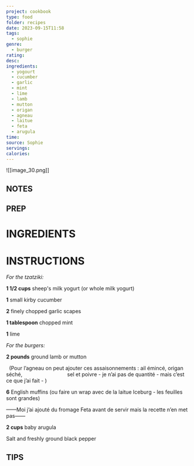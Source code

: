 ```yaml
---
project: cookbook
type: food
folder: recipes
date: 2023-09-15T11:58
tags:
  - sophie
genre:
  - burger
rating: 
desc: 
ingredients:
  - yogourt
  - cucumber
  - garlic
  - mint
  - lime
  - lamb
  - mutton
  - origan
  - agneau
  - laitue
  - feta
  - arugula
time: 
source: Sophie
servings: 
calories:
---
```


![[image_30.png]]

## NOTES




## PREP


# INGREDIENTS


# INSTRUCTIONS


_For the tzatziki:_

**1 1/2 cups** sheep's milk yogurt (or whole milk yogurt)

**1** small kirby cucumber

**2** finely chopped garlic scapes

**1 tablespoon** chopped mint

**1** lime

_For the burgers:_

**2 pounds** ground lamb or mutton

  (Pour l’agneau on peut ajouter ces assaisonnements : ail émincé, origan séché,                               sel et poivre - je n’ai pas de quantité - mais c’est ce que j’ai fait - ) 

**6** English muffins (ou faire un wrap avec de la laitue Iceburg - les feuilles sont grandes)

——Moi j’ai ajouté du fromage Feta avant de servir mais la recette n’en met pas——

**2 cups** baby arugula

Salt and freshly ground black pepper







## TIPS



